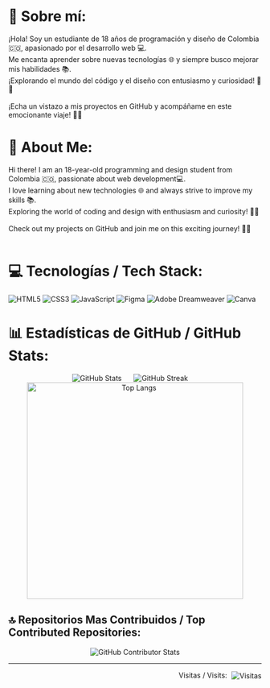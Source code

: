 <h1>💫 Sobre mí:</h1>
¡Hola! Soy un estudiante de 18 años de programación y diseño de Colombia 🇨🇴, apasionado por el desarrollo web 💻. <br>
Me encanta aprender sobre nuevas tecnologías 🌐 y siempre busco mejorar mis habilidades 📚. <br>¡Explorando el mundo del código y el diseño con entusiasmo y curiosidad! 🚀✨<br><br>¡Echa un vistazo a mis proyectos en GitHub y acompáñame en este emocionante viaje! 👨‍💻<br>

<h1>💫 About Me:</h1>
Hi there! I am an 18-year-old programming and design student from Colombia 🇨🇴, passionate about web development💻. <br>
I love learning about new technologies 🌐 and always strive to improve my skills 📚. <br>Exploring the world of coding and design with enthusiasm and curiosity! 🚀✨<br><br>Check out my projects on GitHub and join me on this exciting journey! 👨‍💻<br><br>

# 💻 Tecnologías / Tech Stack:
![HTML5](https://img.shields.io/badge/html5-%23E34F26.svg?style=flat&logo=html5&logoColor=white&labelColor=2c3e50&logoWidth=20&labelPadding=5)
![CSS3](https://img.shields.io/badge/css3-%231572B6.svg?style=flat&logo=css3&logoColor=white&labelColor=2c3e50&logoWidth=20&labelPadding=5)
![JavaScript](https://img.shields.io/badge/javascript-%23323330.svg?style=flat&logo=javascript&logoColor=%23F7DF1E&labelColor=2c3e50&logoWidth=20&labelPadding=5)
![Figma](https://img.shields.io/badge/figma-%23F24E1E.svg?style=flat&logo=figma&logoColor=white&labelColor=2c3e50&logoWidth=20&labelPadding=5)
![Adobe Dreamweaver](https://img.shields.io/badge/Adobe%20Dreamweaver-FF61F6.svg?style=flat&logo=Adobe%20Dreamweaver&logoColor=white&labelColor=2c3e50&logoWidth=20&labelPadding=5)
![Canva](https://img.shields.io/badge/Canva-%2300C4CC.svg?style=flat&logo=Canva&logoColor=white&labelColor=2c3e50&logoWidth=20&labelPadding=5)

<h1>📊 Estadísticas de GitHub / GitHub Stats:</h1>
<div align="center">
  <img src="https://github-readme-stats.vercel.app/api?username=Wilfram&theme=vue-dark&hide_border=false&include_all_commits=false&count_private=false" alt="GitHub Stats" style="margin-right: 20px;">
  <img src="https://github-readme-streak-stats.herokuapp.com/?user=Wilfram&theme=vue-dark&hide_border=false" alt="GitHub Streak" style="margin-right: 20px;">
</div>
<div align="center">
  <img src="https://github-readme-stats.vercel.app/api/top-langs/?username=Wilfram&theme=vue-dark&hide_border=false&include_all_commits=false&count_private=false&layout=compact&langs_count=6" alt="Top Langs" style="width: 430px;">
</div>

<h2>🔝 Repositorios Mas Contribuidos / Top Contributed Repositories:</h2>
<div align="center">
  <img src="https://github-contributor-stats.vercel.app/api?username=Wilfram&limit=5&theme=vue-dark&combine_all_yearly_contributions=true" alt="GitHub Contributor Stats">
</div>
<hr>
<div align="right">
    <div>
        <span style="margin-right: 5px;">Visitas / Visits:</span>
        <a href="https://visitcount.itsvg.in" style="text-decoration: none;">
            <img src="https://visitcount.itsvg.in/api?id=Wilfram&icon=2&color=8" alt="Visitas" style="vertical-align: middle;">
        </a>
    </div>
</div>

<!-- Proudly created with GPRM ( https://gprm.itsvg.in ) and edited by Wil -->
